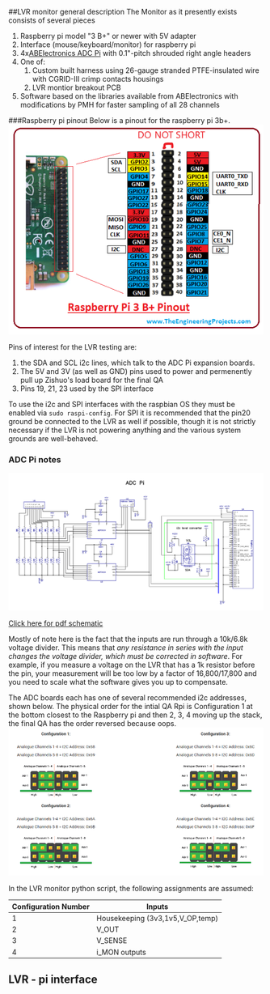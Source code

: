 ##LVR monitor general description
The Monitor as it presently exists consists of several pieces

1. Raspberry pi model "3 B+" or newer with 5V adapter
2. Interface (mouse/keyboard/monitor) for raspberry pi
3. 4x[ABElectronics ADC Pi](https://www.abelectronics.co.uk/p/69/adc-pi-raspberry-pi-analogue-to-digital-converter) with 0.1"-pitch shrouded right angle headers
4. One of:
    1. Custom built harness using 26-gauge stranded PTFE-insulated wire with CGRID-III crimp contacts housings
    2. LVR montior breakout PCB
5. Software based on the libraries available from ABElectronics with modifications by PMH for faster sampling of all 28 channels

###Raspberry pi pinout
Below is a pinout for the raspberry pi 3b+.
![Rpi GPIO](GPIO.png)

Pins of interest for the LVR testing are:
1. the SDA and SCL i2c lines, which talk to the ADC Pi expansion boards.
2. The 5V and 3V (as well as GND) pins used to power and permenently pull up Zishuo's load board for the final QA
3. Pins 19, 21, 23 used by the SPI interface

To use the i2c and SPI interfaces with the raspbian OS they must be enabled via `sudo raspi-config`. For SPI it is recommended that the pin20 ground be connected to the LVR as well if possible, though it is not strictly necessary if the LVR is not powering anything and the various system grounds are well-behaved.

### ADC Pi notes
![adcpi-schematic](adcpi-schematic.PNG)

[Click here for pdf schematic](schematic-adc-pi.pdf)

Mostly of note here is the fact that the inputs are run through a 10k/6.8k voltage divider. This means that *any resistance in series with the input changes the voltage divider, which must be corrected in software*. For example, if you measure a voltage on the LVR that has a 1k resistor before the pin, your measurement will be too low by a factor of 16,800/17,800 and you need to scale what the software gives you up to compensate.

The ADC boards each has one of several recommended i2c addresses, shown below. The physical order for the intial QA Rpi is Configuration 1 at the bottom closest to the Raspberry pi and then 2, 3, 4 moving up the stack, the final QA has the order reversed because oops.
![i2c-addresses](adcpi_i2c_addresses.PNG)

In the LVR monitor python script, the following assignments are assumed:

|Configuration Number | Inputs |
|-------------|---------------|
| 1 | Housekeeping (3v3,1v5,V\_OP,temp) |
| 2 | V\_OUT |
| 3 | V\_SENSE |
| 4 | i\_MON outputs |

## LVR - pi interface
